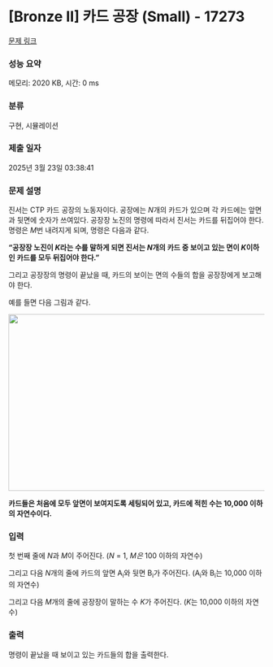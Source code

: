 # [Bronze II] 카드 공장 (Small) - 17273 

[문제 링크](https://www.acmicpc.net/problem/17273) 

### 성능 요약

메모리: 2020 KB, 시간: 0 ms

### 분류

구현, 시뮬레이션

### 제출 일자

2025년 3월 23일 03:38:41

### 문제 설명

<p>진서는 CTP 카드 공장의 노동자이다. 공장에는 <em>N</em>개의 카드가 있으며 각 카드에는 앞면과 뒷면에 숫자가 쓰여있다. 공장장 노진의 명령에 따라서 진서는 카드를 뒤집어야 한다. 명령은 <em>M</em>번 내려지게 되며, 명령은 다음과 같다.</p>

<p><strong>“공장장 노진이 <em>K</em>라는 수를 말하게 되면 진서는 <em>N</em>개의 카드 중 보이고 있는 면이 <em>K</em>이하인 카드를 모두 뒤집어야 한다.”</strong></p>

<p>그리고 공장장의 명령이 끝났을 때, 카드의 보이는 면의 수들의 합을 공장장에게 보고해야 한다.</p>

<p>예를 들면 다음 그림과 같다.</p>

<p style="text-align: center;"><img alt="" src="https://upload.acmicpc.net/5e43f5c7-2b66-4e72-9887-9f70e8cee266/-/preview/" style="width: 650px; height: 348px;"></p>

<p><strong>카드들은 처음에 모두 앞면이 보여지도록 세팅되어 있고, 카드에 적힌 수는 10,000 이하의 자연수이다.</strong></p>

### 입력 

 <p>첫 번째 줄에 <em>N</em>과 <em>M</em>이 주어진다. (<em>N </em>= 1, <em>M은 </em>100 이하의 자연수)</p>

<p>그리고 다음 <em>N</em>개의 줄에 카드의 앞면 A<sub>i</sub>와 뒷면 B<sub>i</sub>가 주어진다. (A<sub>i</sub>와 B<sub>i</sub>는 10,000 이하의 자연수)</p>

<p>그리고 다음 <em>M</em>개의 줄에 공장장이 말하는 수 <em>K</em>가 주어진다. (<em>K</em>는 10,000 이하의 자연수)</p>

### 출력 

 <p>명령이 끝났을 때 보이고 있는 카드들의 합을 출력한다.</p>

